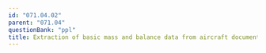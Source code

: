 ```yaml
---
id: "071.04.02"
parent: "071.04"
questionBank: "ppl"
title: Extraction of basic mass and balance data from aircraft documentation
---
```

